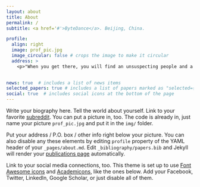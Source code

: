 ```yaml
---
layout: about
title: About
permalink: /
subtitle: <a href='#'>ByteDance</a>. Beijing, China.

profile:
  align: right
  image: prof_pic.jpg
  image_circular: false # crops the image to make it circular
  address: >
    <p>"When you get there, you will find an unsuspecting people and a spacious land that God has put into your hands, a land that lacks nothing whatever" (Judges. 18:10).</p>
    

news: true  # includes a list of news items
selected_papers: true # includes a list of papers marked as "selected={true}"
social: true  # includes social icons at the bottom of the page
---
```


Write your biography here. Tell the world about yourself. Link to your favorite [subreddit](http://reddit.com). You can put a picture in, too. The code is already in, just name your picture `prof_pic.jpg` and put it in the `img/` folder.

Put your address / P.O. box / other info right below your picture. You can also disable any these elements by editing `profile` property of the YAML header of your `_pages/about.md`. Edit `_bibliography/papers.bib` and Jekyll will render your [publications page](/al-folio/publications/) automatically.

Link to your social media connections, too. This theme is set up to use [Font Awesome icons](http://fortawesome.github.io/Font-Awesome/) and [Academicons](https://jpswalsh.github.io/academicons/), like the ones below. Add your Facebook, Twitter, LinkedIn, Google Scholar, or just disable all of them.
